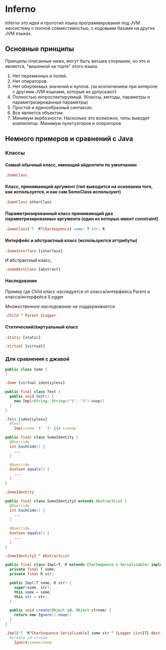 # Inferno
Inferno это идея и прототип языка программирования под JVM экосистему с полной совместимостью, с кодовыми базами на других JVM языках.

## Основные принципы

Принципы описанные ниже, могут быть весьма спорными, но это и является, "вишенкой на торте" этого языка.

1. Нет переменных и полей.
2. Нет операторов.
3. Нет обнуляемых значений и нуллов. (за исключением при интеропе с другими JVM языками, которые их допускают)
4. Полностью интроспектируемый. (Классы, методы, параметры и параметризированные параметры)
5. Простой и единообразный синтаксис.
6. Все является объектом.
7. Минимум вербозности. Насколько это возможно, типы выводит компилятор. Минимум пунктуаторов и операторов

## Немного примеров и сравнений с Java

### Классы

#### Самый обычный класс, имеющий айдентити по умолчанию

```Ruby
.SomeClass
```

#### Класс, принимающий аргумент (тип выводится на основании того, как используется, и как сам SomeClass используют)

```Ruby
.SomeClass otherClass
```

#### Параметризированный класс принимающий два параметризированных аргумента (один из которых имеет constraint)

```Ruby
.SomeClass['T 'R^CharSequence] some: T str: R
```

#### Интерфейс и абстрактный класс (используются аттрибуты)

```Ruby
.SomeInterface [interface]
```

И абстрактный класс,

```Ruby
.SomeAbstClass [abstract]
```

#### Наследование

Пример где Child класс наследуется от класса/интерфейса Parent и класса/интерфейса ILogger

*Множественное наследование не поддерживается*

```Ruby
.Child ^ Parent ILogger
```

#### Статический/виртуальный класс

```Ruby
.Static [static]
```

```Ruby
.Virtual [virtual]
```

### Для сравнения с джавой

```Java
public class Some {
}
```

```Ruby
.Some [virtual identiyless]
```

```java
public final class Test {
  public void test() {
    new Impl<String, String>("1", "3").noop()
  }
}
```

```Ruby
.Test [identiyless]
  #test
    Impl::new '1' '3' ||> ::noop
```

```Java
public final class SomeIdentity {
  @Override
  int hashCode() {
    ...
  }

  @Override
  boolean equals() {
    ...
  }
}
```

```Ruby
.SomeIdentity
```

```Java
public final class SomeIdentity2 extends AbstractList {
  @Override
  int hashCode() {
    ...
  }

  @Override
  boolean equals() {
    ...
  }
}
```

```Ruby
.SomeIdentity2 ^ AbstractList
```

```Java
public final class Impl<T, R extends CharSequence & Serializable> implements ILogger, List<T> extends Abst<T, R> {
  private final T some;
  private final R str;

  public Impl(T some, R str) {
    super(some, str);
    this.some = some;
    this.str = str;
  }

  public void create(Object id, Object stream) {
    return new Ignore().noop()
  }
}
```

```Ruby
.Impl['T 'R^CharSequence Serializable] some str ^ ILogger List[T] Abst[T R] some str
  #create id stream
    Ignore::new::noop
```
